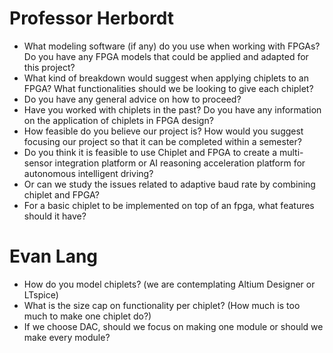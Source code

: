 # Professor Herbordt
- What modeling software (if any) do you use when working with FPGAs? Do you have any FPGA models that could be applied and adapted for this project?
- What kind of breakdown would suggest when applying chiplets to an FPGA? What functionalities should we be looking to give each chiplet?
- Do you have any general advice on how to proceed?
- Have you worked with chiplets in the past? Do you have any information on the application of chiplets in FPGA design?
- How feasible do you believe our project is? How would you suggest focusing our project so that it can be completed within a semester?
- Do you think it is feasible to use Chiplet and FPGA to create a multi-sensor integration platform or AI reasoning acceleration platform for autonomous intelligent driving?
- Or can we study the issues related to adaptive baud rate by combining chiplet and FPGA?
- For a basic chiplet to be implemented on top of an fpga, what features should it have?

# Evan Lang
- How do you model chiplets? (we are contemplating Altium Designer or LTspice)
- What is the size cap on functionality per chiplet? (How much is too much to make one chiplet do?)
- If we choose DAC, should we focus on making one module or should we make every module?
